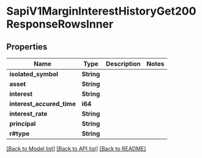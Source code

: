 # SapiV1MarginInterestHistoryGet200ResponseRowsInner

## Properties

Name | Type | Description | Notes
------------ | ------------- | ------------- | -------------
**isolated_symbol** | **String** |  | 
**asset** | **String** |  | 
**interest** | **String** |  | 
**interest_accured_time** | **i64** |  | 
**interest_rate** | **String** |  | 
**principal** | **String** |  | 
**r#type** | **String** |  | 

[[Back to Model list]](../README.md#documentation-for-models) [[Back to API list]](../README.md#documentation-for-api-endpoints) [[Back to README]](../README.md)


